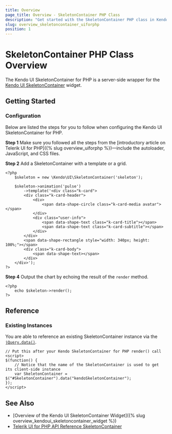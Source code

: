 ```yaml
---
title: Overview
page_title: Overview - SkeletonContainer PHP Class
description: "Get started with the SkeletonContainer PHP class in Kendo UI."
slug: overview_skeletoncontainer_uiforphp
position: 1
---
```


# SkeletonContainer PHP Class Overview

The Kendo UI SkeletonContainer for PHP is a server-side wrapper for the [Kendo UI SkeletonContainer](/api/javascript/ui/skeletoncontainer) widget.

## Getting Started

### Configuration

Below are listed the steps for you to follow when configuring the Kendo UI SkeletonContainer for PHP.

**Step 1** Make sure you followed all the steps from the [introductory article on Telerik UI for PHP]({% slug overview_uiforphp %})&mdash;include the autoloader, JavaScript, and CSS files.

**Step 2** Add a SkeletonContainer with a template or a grid.

    <?php
        $skeleton = new \Kendo\UI\SkeletonContainer('skeleton');

        $skeleton->animation('pulse')
            ->template('<div class="k-card">
            <div class="k-card-header">
                <div>
                    <span data-shape-circle class="k-card-media avatar"></span>
                </div>
                <div class="user-info">
                    <span data-shape-text class="k-card-title"></span>
                    <span data-shape-text class="k-card-subtitle"></span>
                </div>
            </div>
            <span data-shape-rectangle style="width: 340px; height: 100%;"></span>
            <div class="k-card-body">
                <span data-shape-text></span>
            </div>
        </div>');
    ?>

**Step 4** Output the chart by echoing the result of the `render` method.

    <?php
        echo $skeleton->render();
    ?>

## Reference

### Existing Instances

You are able to reference an existing SkeletonContainer instance via the [`jQuery.data()`](https://api.jquery.com/jQuery.data/).

    // Put this after your Kendo SkeletonContainer for PHP render() call
    <script>
    $(function() {
        // Notice that the name of the SkeletonContainer is used to get its client-side instance
        var SkeletonContainer = $("#SkeletonContainer").data("kendoSkeletonContainer");
    });
    </script>

## See Also

* [Overview of the Kendo UI SkeletonContainer Widget]({% slug overview_kendoui_skeletoncontainer_widget %})
* [Telerik UI for PHP API Reference SkeletonContainer](/api/php/Kendo/UI/SkeletonContainer)
